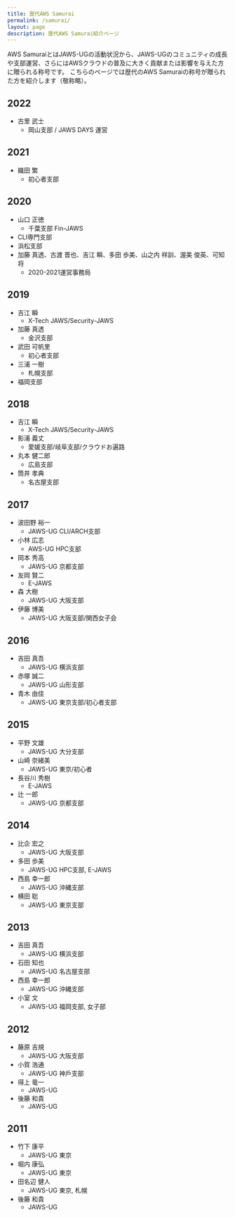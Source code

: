```yaml
---
title: 歴代AWS Samurai
permalink: /samurai/
layout: page
description: 歴代AWS Samurai紹介ページ
---
```


AWS SamuraiとはJAWS-UGの活動状況から、JAWS-UGのコミュニティの成長や支部運営、さらにはAWSクラウドの普及に大きく貢献または影響を与えた方に贈られる称号です。
こちらのページでは歴代のAWS Samuraiの称号が贈られた方を紹介します（敬称略）。

## 2022
- 古里 武士
  - 岡山支部 / JAWS DAYS 運営

## 2021
- 織田 繁
  - 初心者支部

## 2020
- 山口 正徳
  - 千葉支部 Fin-JAWS
- CLI専門支部
- 浜松支部
- 加藤 真透、古渡 晋也、吉江 瞬、多田 歩美、山之内 祥訓、渥美 俊英、可知 将
  - 2020-2021運営事務局

## 2019
- 吉江 瞬
  - X-Tech JAWS/Security-JAWS
- 加藤 真透
  - 金沢支部
- 武田 可帆里
  - 初心者支部
- 三浦 一樹
  - 札幌支部
- 福岡支部

## 2018
- 吉江 瞬
  - X-Tech JAWS/Security-JAWS
- 影浦 義丈
  - 愛媛支部/岐阜支部/クラウドお遍路
- 丸本 健二郎
  - 広島支部
- 筒井 孝典
  - 名古屋支部

## 2017
- 波田野 裕一
  - JAWS-UG CLI/ARCH支部
- 小林 広志
  - AWS-UG HPC支部
- 岡本 秀高
  - JAWS-UG 京都支部
- 友岡 賢二
  - E-JAWS
- 森 大樹
  - JAWS-UG 大阪支部
- 伊藤 博美
  - JAWS-UG 大阪支部/関⻄女子会

## 2016
- 吉田 真吾
  - JAWS-UG 横浜支部
- 赤塚 誠二
  - JAWS-UG 山形支部
- ⻘木 由佳
  - JAWS-UG 東京支部/初心者支部

## 2015
- 平野 文雄
  - JAWS-UG 大分支部
- 山崎 奈緒美
  - JAWS-UG 東京/初心者
- ⻑谷川 秀樹
  - E-JAWS
- 辻 一郎
  - JAWS-UG 京都支部

## 2014
- 比企 宏之
  - JAWS-UG 大阪支部
- 多田 歩美
  - JAWS-UG HPC支部, E-JAWS
- ⻄島 幸一郎
  - JAWS-UG 沖縄支部
- 横田 聡
  - JAWS-UG 東京支部

## 2013
- 吉田 真吾
  - JAWS-UG 横浜支部
- 石田 知也
  - JAWS-UG 名古屋支部
- ⻄島 幸一郎
  - JAWS-UG 沖縄支部
- 小室 文
  - JAWS-UG 福岡支部, 女子部

## 2012
- 藤原 吉規
  - JAWS-UG 大阪支部
- 小賀 浩通
  - JAWS-UG 神戶支部
- 得上 ⻯一
  - JAWS-UG
- 後藤 和貴
  - JAWS-UG

## 2011
- 竹下 康平
  - JAWS-UG 東京
- 堀内 康弘
  - JAWS-UG 東京
- 田名辺 健人
  - JAWS-UG 東京, 札幌
- 後藤 和貴
  - JAWS-UG